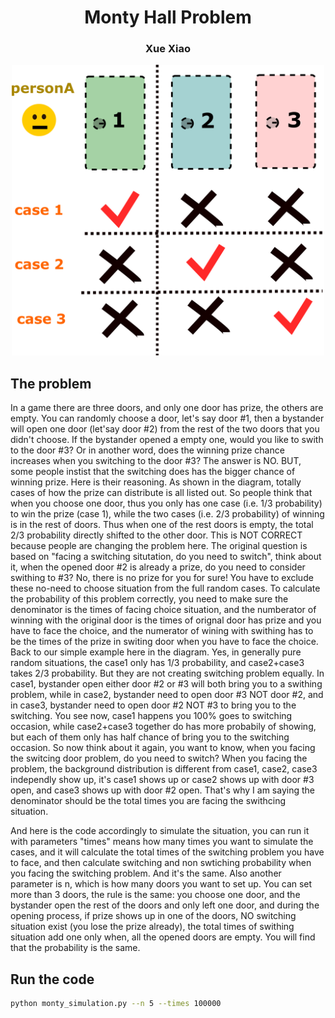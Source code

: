 <p align="center">
  <h1 align="center">Monty Hall Problem</h1>
  <h3 align="center">Xue Xiao</h3>
  <div align="center">
        <img src="./diagram.png", width="500">
  </div>
  
## The problem
In a game there are three doors, and only one door has prize, the others are empty. You can randomly choose a door, let's say door #1, then a bystander will open one door (let'say door #2) from the rest of the two doors that you didn't choose. If the bystander opened a empty one, would you like to swith to the door #3? Or in another word, does the winning prize chance increases when you switching to the door #3? The answer is NO. BUT, some people instist that the switching does has the bigger chance of winning prize. Here is their reasoning.
As shown in the diagram, totally cases of how the prize can distribute is all listed out. So people think that when you choose one door, thus you only has one case (i.e. 1/3 probability) to win the prize (case 1), while the two cases (i.e. 2/3 probability) of winning is in the rest of doors. Thus when one of the rest doors is empty, the total 2/3 probability  directly shifted to the other door. This is NOT CORRECT because people are changing the problem here. The original question is based on "facing a switching situtation, do you need to switch", think about it, when the opened door #2 is already a prize, do you need to consider swithing to #3? No, there is no prize for you for sure! You have to exclude these no-need to choose situation from the full random cases. To calculate the probability of this problem correctly, you need to make sure the denominator is the times of facing choice situation, and the numberator of winning with the original door is the times of orignal door has prize and you have to face the choice, and the numerator of wining with swithing has to be the times of the prize in switing door when you have to face the choice. 
Back to our simple example here in the diagram. Yes, in generally pure random situations, the case1 only has 1/3 probability, and case2+case3 takes 2/3 probability. But they are not creating switching problem equally. In case1, bystander open either door #2 or #3 will both bring you to a swithing problem, while in case2, bystander need to open door #3 NOT door #2, and in case3, bystander need to open door #2 NOT #3 to bring you to the switching. You see now, case1 happens you 100% goes to switching occasion, while case2+case3 together do has more probabily of showing, but each of them only has half chance of bring you to the switching occasion. So now think about it again, you want to know, when you facing the switcing door problem, do you need to switch? When you facing the problem, the background distribution is different from case1, case2, case3 independly show up, it's  case1 shows up or case2 shows up with door #3 open, and case3 shows up with door #2 open. That's why I am saying the denominator should be the total times you are facing the swithcing situation. 

And here is the code accordingly to simulate the situation, you can run it with parameters "times" means how many times you want to simulate the cases, and it will calculate the total times of the switching problem you have to face, and then calculate switching and non swtiching probability when you facing the switching problem. And it's the same. Also another parameter is n, which is how many doors you want to set up. You can set more than 3 doors, the rule is the same: you choose one door, and the bystander open the rest of the doors and only left one door, and during the opening process, if prize shows up in one of the doors, NO switching situation exist (you lose the prize already), the total times of swithing situation add one only when, all the opened doors are empty. You will find that the probability is the same.

## Run the code
```bash
python monty_simulation.py --n 5 --times 100000
```
</p>
